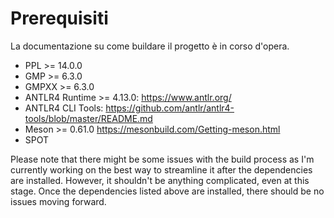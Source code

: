 # Prerequisiti
La documentazione su come buildare il progetto è in corso d'opera.

- PPL >= 14.0.0
- GMP >= 6.3.0
- GMPXX >= 6.3.0
- ANTLR4 Runtime >= 4.13.0: https://www.antlr.org/
- ANTLR4 CLI Tools: https://github.com/antlr/antlr4-tools/blob/master/README.md
- Meson >= 0.61.0 https://mesonbuild.com/Getting-meson.html
- SPOT

Please note that there might be some issues with the build process as I'm currently working on the best way
to streamline it after the dependencies are installed. However, it shouldn't be anything complicated, even at this stage.
Once the dependencies listed above are installed, there should be no issues moving forward.